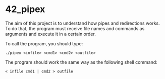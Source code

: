# 42_pipex
The aim of this project is to understand how pipes and redirections works. To do that, the program must receive file names and commands as arguments and execute it in a certain order.

To call the program, you should type:

`./pipex <infile> <cmd1> <cmd2> <outfile>`

The program should work the same way as the following shell command:

`< infile cmd1 | cmd2 > outfile`

